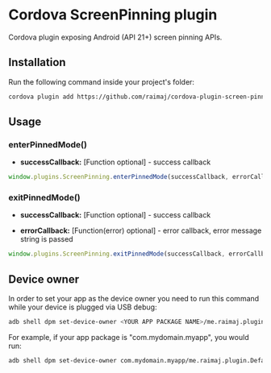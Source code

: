 # Cordova ScreenPinning plugin

Cordova plugin exposing Android (API 21+) screen pinning APIs.

## Installation

Run the following command inside your project's folder:

```sh
cordova plugin add https://github.com/raimaj/cordova-plugin-screen-pinning.git
```

## Usage

### enterPinnedMode()

- **successCallback:** [Function optional] - success callback



```js
window.plugins.ScreenPinning.enterPinnedMode(successCallback, errorCallback);
```

### exitPinnedMode()

- **successCallback:** [Function optional] - success callback

- **errorCallback:** [Function(error) optional] - error callback, error message string is passed

```js
window.plugins.ScreenPinning.exitPinnedMode(successCallback, errorCallback);
```

## Device owner

In order to set your app as the device owner you need to run this command while your device is plugged via USB debug:

```sh
adb shell dpm set-device-owner <YOUR APP PACKAGE NAME>/me.raimaj.plugin.DefaultDeviceAdminReceiver
```

For example, if your app package is "com.mydomain.myapp", you would run:

```sh
adb shell dpm set-device-owner com.mydomain.myapp/me.raimaj.plugin.DefaultDeviceAdminReceiver
```



